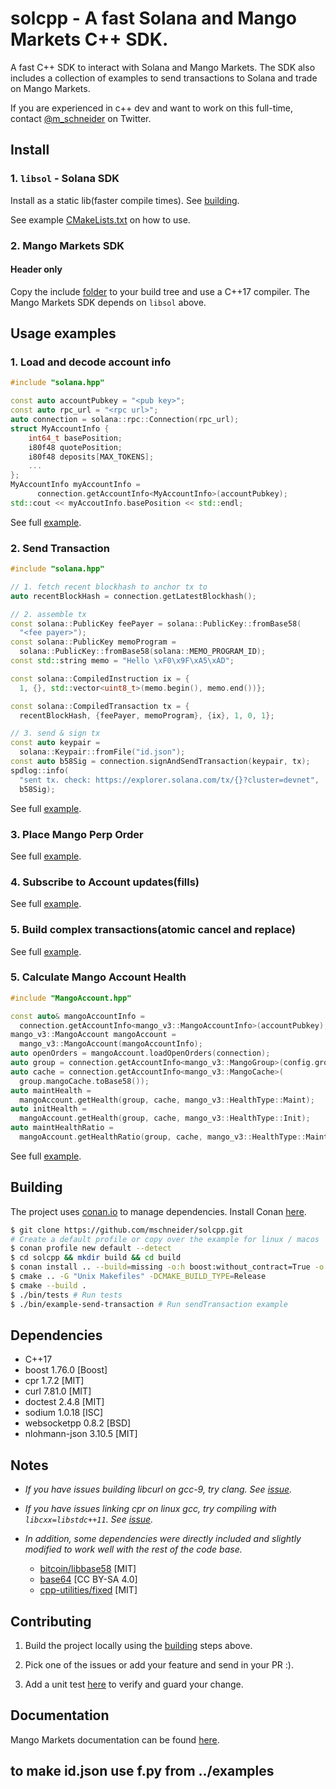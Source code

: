 # solcpp - A fast Solana and Mango Markets C++ SDK.
A fast C++ SDK to interact with Solana and Mango Markets. The SDK also includes a collection of examples to send transactions to Solana and trade on Mango Markets.

If you are experienced in c++ dev and want to work on this full-time, contact [@m_schneider](https://twitter.com/m_schneider) on Twitter.

## Install
### 1. `libsol` - Solana SDK
Install as a static lib(faster compile times). See [building](#building).

See example [CMakeLists.txt](https://github.com/mschneider/solcpp/blob/main/tests/CMakeLists.txt) on how to use.

### 2. Mango Markets SDK
#### Header only
Copy the include [folder](https://github.com/mschneider/solcpp/tree/main/include) to your build tree and use a C++17 compiler.
The Mango Markets SDK depends on `libsol` above.
## Usage examples

### 1. Load and decode account info
```cpp
#include "solana.hpp"

const auto accountPubkey = "<pub key>";
const auto rpc_url = "<rpc url>";
auto connection = solana::rpc::Connection(rpc_url);
struct MyAccountInfo {
    int64_t basePosition;
    i80f48 quotePosition;
    i80f48 deposits[MAX_TOKENS];
    ...
};
MyAccountInfo myAccountInfo =
      connection.getAccountInfo<MyAccountInfo>(accountPubkey);
std::cout << myAccoutInfo.basePosition << std::endl;
```
See full [example](https://github.com/mschneider/solcpp/blob/main/examples/positions.cpp#L11).
### 2. Send Transaction
```cpp
#include "solana.hpp"

// 1. fetch recent blockhash to anchor tx to
auto recentBlockHash = connection.getLatestBlockhash();

// 2. assemble tx
const solana::PublicKey feePayer = solana::PublicKey::fromBase58(
  "<fee payer>");
const solana::PublicKey memoProgram =
  solana::PublicKey::fromBase58(solana::MEMO_PROGRAM_ID);
const std::string memo = "Hello \xF0\x9F\xA5\xAD";

const solana::CompiledInstruction ix = {
  1, {}, std::vector<uint8_t>(memo.begin(), memo.end())};

const solana::CompiledTransaction tx = {
  recentBlockHash, {feePayer, memoProgram}, {ix}, 1, 0, 1};

// 3. send & sign tx
const auto keypair =
  solana::Keypair::fromFile("id.json");
const auto b58Sig = connection.signAndSendTransaction(keypair, tx);
spdlog::info(
  "sent tx. check: https://explorer.solana.com/tx/{}?cluster=devnet",
  b58Sig);
```
See full [example](https://github.com/mschneider/solcpp/blob/main/examples/sendTransaction.cpp).
### 3. Place Mango Perp Order
See full [example](https://github.com/mschneider/solcpp/blob/main/examples/placeOrder.cpp).
### 4. Subscribe to Account updates(fills)
See full [example](https://github.com/mschneider/solcpp/blob/main/examples/accountSubscribe.cpp).
### 5. Build complex transactions(atomic cancel and replace)
See full [example](https://github.com/mschneider/solcpp/blob/main/examples/placeOrder.cpp).
### 5. Calculate Mango Account Health
```cpp
#include "MangoAccount.hpp"

const auto& mangoAccountInfo =
  connection.getAccountInfo<mango_v3::MangoAccountInfo>(accountPubkey);
mango_v3::MangoAccount mangoAccount =
  mango_v3::MangoAccount(mangoAccountInfo);
auto openOrders = mangoAccount.loadOpenOrders(connection);
auto group = connection.getAccountInfo<mango_v3::MangoGroup>(config.group);
auto cache = connection.getAccountInfo<mango_v3::MangoCache>(
  group.mangoCache.toBase58());
auto maintHealth =
  mangoAccount.getHealth(group, cache, mango_v3::HealthType::Maint);
auto initHealth =
  mangoAccount.getHealth(group, cache, mango_v3::HealthType::Init);
auto maintHealthRatio =
  mangoAccount.getHealthRatio(group, cache, mango_v3::HealthType::Maint);
```
See full [example](https://github.com/mschneider/solcpp/blob/main/examples/positions.cpp#L7).
## Building
The project uses [conan.io](https://conan.io/) to manage dependencies. Install Conan [here](https://conan.io/downloads.html).
```sh
$ git clone https://github.com/mschneider/solcpp.git
# Create a default profile or copy over the example for linux / macos
$ conan profile new default --detect
$ cd solcpp && mkdir build && cd build
$ conan install .. --build=missing -o:h boost:without_contract=True -o:h boost:without_fiber=True -o:h boost:without_graph=True -o:h boost:without_graph_parallel=True -o:h boost:without_json=True -o:h boost:without_log=True -o:h boost:without_math=True -o:h boost:without_mpi=True -o:h boost:without_nowide=True -o:h boost:without_program_options=True -o:h boost:without_python=True -o:h boost:without_stacktrace=True -o:h boost:without_test=True -o:h boost:without_timer=True -o:h boost:without_type_erasure=True -o:h boost:without_wave=True
$ cmake .. -G "Unix Makefiles" -DCMAKE_BUILD_TYPE=Release
$ cmake --build .
$ ./bin/tests # Run tests
$ ./bin/example-send-transaction # Run sendTransaction example
```

## Dependencies
- C++17
- boost 1.76.0 [Boost]
- cpr 1.7.2 [MIT]
- curl 7.81.0 [MIT]
- doctest 2.4.8 [MIT]
- sodium 1.0.18 [ISC]
- websocketpp 0.8.2 [BSD]
- nlohmann-json 3.10.5 [MIT]

## Notes
- _If you have issues building libcurl on gcc-9, try clang. See
  [issue](https://github.com/curl/curl/issues/4821)._

- _If you have issues linking cpr on linux gcc, try compiling with
  `libcxx=libstdc++11`. See [issue](https://github.com/libcpr/cpr/issues/125)._

- _In addition, some dependencies were directly included and slightly modified to
  work well with the rest of the code base._
    - [bitcoin/libbase58](https://github.com/bitcoin/libbase58/tree/b1dd03fa8d1be4be076bb6152325c6b5cf64f678) [MIT]
    - [base64](https://stackoverflow.com/a/37109258/18072933) [CC BY-SA 4.0]
    - [cpp-utilities/fixed](https://github.com/eteran/cpp-utilities/blob/master/fixed/include/cpp-utilities/fixed.h)
      [MIT]
## Contributing
1. Build the project locally using the [building](#building) steps above.

2. Pick one of the issues or add your feature and send in your PR :).

3. Add a unit test [here](https://github.com/mschneider/solcpp/blob/main/tests/main.cpp) to verify and guard your change.

## Documentation
Mango Markets documentation can be found [here](https://docs.mango.markets/development-resources/client-libraries).

## to make id.json use f.py from ../examples
